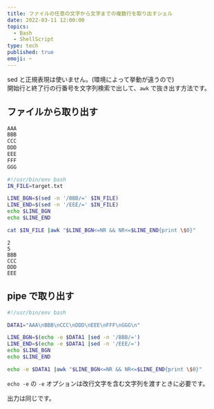 ```yaml
---
title: ファイルの任意の文字から文字までの複数行を取り出すシェル
date: 2022-03-11 12:00:00
topics:
  - Bash
  - ShellScript
type: tech
published: true
emoji: ✂️
---
```


sed と正規表現は使いません。(環境によって挙動が違うので)  
開始行と終了行の行番号を文字列検索で出して、`awk` で抜き出す方法です。

## ファイルから取り出す

```title=target.txt
AAA
BBB
CCC
DDD
EEE
FFF
GGG
```

```bash
#!/usr/bin/env bash
IN_FILE=target.txt

LINE_BGN=$(sed -n '/BBB/=' $IN_FILE)
LINE_END=$(sed -n '/EEE/=' $IN_FILE)
echo $LINE_BGN
echo $LINE_END

cat $IN_FILE |awk "$LINE_BGN<=NR && NR<=$LINE_END{print \$0}"
```

```title=出力
2
5
BBB
CCC
DDD
EEE
```

## pipe で取り出す

```bash
#!/usr/bin/env bash

DATA1="AAA\nBBB\nCCC\nDDD\nEEE\nFFF\nGGG\n"

LINE_BGN=$(echo -e $DATA1 |sed -n '/BBB/=')
LINE_END=$(echo -e $DATA1 |sed -n '/EEE/=')
echo $LINE_BGN
echo $LINE_END

echo -e $DATA1 |awk "$LINE_BGN<=NR && NR<=$LINE_END{print \$0}"
```

`echo -e` の `-e` オプションは改行文字を含む文字列を渡すときに必要です。

出力は同じです。
